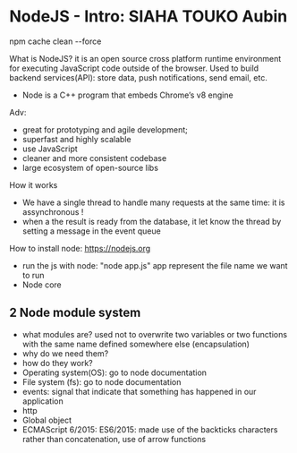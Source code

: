 # NodeJS - Intro: SIAHA TOUKO Aubin

npm cache clean --force

What is NodeJS? it is an open source cross platform runtime environment for executing JavaScript code outside of the browser. Used to build backend services(API): store data, push notifications, send email, etc.

- Node is a C++ program that embeds Chrome’s v8 engine

Adv:

- great for prototyping and agile development;
- superfast and highly scalable
- use JavaScript
- cleaner and more consistent codebase
- large ecosystem of open-source libs

How it works

- We have a single thread to handle many requests at the same time: it is assynchronous !
- when a the result is ready from the database, it let know the thread by setting a message in the event queue

How to install node:
https://nodejs.org

- run the js with node: "node app.js" app represent the file name we want to run
- Node core

## 2 Node module system

- what modules are? used not to overwrite two variables or two functions with the same name defined somewhere else (encapsulation)
- why do we need them?
- how do they work?
- Operating system(OS): go to node documentation
- File system (fs): go to node documentation
- events: signal that indicate that something has happened in our application
- http
- Global object
- ECMAScript 6/2015: ES6/2015: made use of the backticks characters rather than concatenation, use of arrow functions

